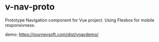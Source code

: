 # v-nav-proto
Prototype Navigation component for Vue project.
Using Flexbox for mobile responsivness. 

demo: 
https://journeysoft.com/dist/vnavdemo/
